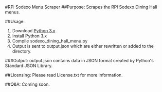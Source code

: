#RPI Sodexo Menu Scraper
##Purpose:
Scrapes the RPI Sodexo Dining Hall menus.

##Usage:
1. Download [Python 3.x](http://www.python.org/downloads/ "Python Download Page") .
2. Install Python 3.x
3. Compile sodexo_dining_hall_menu.py
4. Output is sent to output.json which are either rewritten or added to the directory.

###Output:
output.json contains data in JSON format created by Python's Standard JSON Library.

##Licensing:
Please read License.txt for more information.

##Q&A:
Coming soon.
